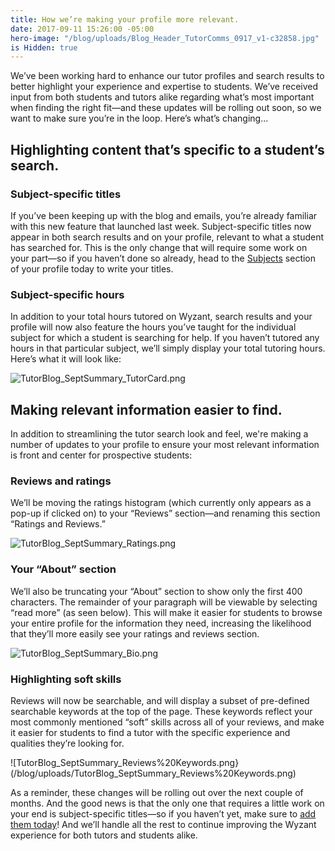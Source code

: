 ```yaml
---
title: How we’re making your profile more relevant.
date: 2017-09-11 15:26:00 -05:00
hero-image: "/blog/uploads/Blog_Header_TutorComms_0917_v1-c32858.jpg"
is Hidden: true
---
```


We’ve been working hard to enhance our tutor profiles and search results to better highlight your experience and expertise to students. We’ve received input from both students and tutors alike regarding what’s most important when finding the right fit—and these updates will be rolling out soon, so we want to make sure you’re in the loop. Here’s what’s changing...

## Highlighting content that’s specific to a student’s search.
### Subject-specific titles
If you’ve been keeping up with the blog and emails, you’re already familiar with this new feature that launched last week. Subject-specific titles now appear in both search results and on your profile, relevant to what a student has searched for. This is the only change that will require some work on your part—so if you haven’t done so already, head to the [Subjects](https://www.wyzant.com/tutor/subjects/) section of your profile today to write your titles.

### Subject-specific hours
In addition to your total hours tutored on Wyzant, search results and your profile will now also feature the hours you’ve taught for the individual subject for which a student is searching for help. If you haven’t tutored any hours in that particular subject, we’ll simply display your total tutoring hours. Here’s what it will look like:

![TutorBlog_SeptSummary_TutorCard.png](/blog/uploads/TutorBlog_SeptSummary_TutorCard.png)
 
## Making relevant information easier to find.
In addition to streamlining the tutor search look and feel, we're making a number of updates to your profile to ensure your most relevant information is front and center for prospective students:

### Reviews and ratings
We’ll be moving the ratings histogram (which currently only appears as a pop-up if clicked on) to your “Reviews” section—and renaming this section “Ratings and Reviews.” 

![TutorBlog_SeptSummary_Ratings.png](/blog/uploads/TutorBlog_SeptSummary_Ratings.png)

### Your “About” section
We’ll also be truncating your “About” section to show only the first 400 characters. The remainder of your paragraph will be viewable by selecting “read more” (as seen below). This will make it easier for students to browse your entire profile for the information they need, increasing the likelihood that they’ll more easily see your ratings and reviews section. 

![TutorBlog_SeptSummary_Bio.png](/blog/uploads/TutorBlog_SeptSummary_Bio.png)

### Highlighting soft skills
Reviews will now be searchable, and will display a subset of pre-defined searchable keywords at the top of the page. These keywords reflect your most commonly mentioned “soft” skills across all of your reviews, and make it easier for students to find a tutor with the specific experience and qualities they’re looking for. 

![TutorBlog_SeptSummary_Reviews%20Keywords.png}(/blog/uploads/TutorBlog_SeptSummary_Reviews%20Keywords.png)

As a reminder, these changes will be rolling out over the next couple of months. And the good news is that the only one that requires a little work on your end is subject-specific titles—so if you haven’t yet, make sure to [add them today](https://www.wyzant.com/tutor/subjects/)! And we’ll handle all the rest to continue improving the Wyzant experience for both tutors and students alike.


